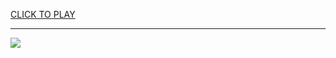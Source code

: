 
<a href="https://premium76.site?title=games_to_play_in_school_unblocked&ref=13M">CLICK TO PLAY</a></h3>
<hr>

<a href="https://premium76.site?title=games_to_play_in_school_unblocked&ref=13M"><img src="https://clearcache.store/games.png"></a>


